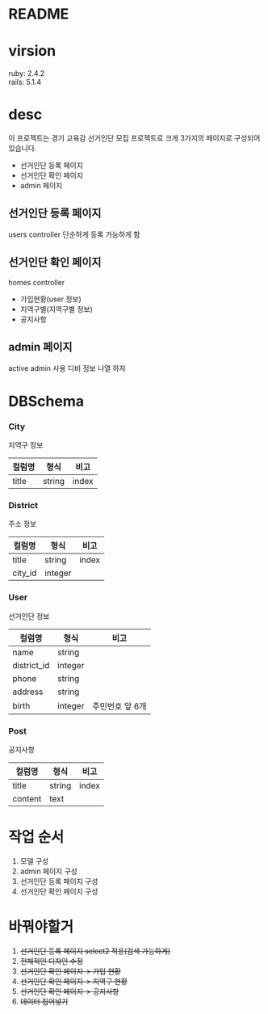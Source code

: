# README

# virsion
ruby: 2.4.2 <br>
rails: 5.1.4

# desc
이 프로젝트는 경기 교육감 선거인단 모집 프로젝트로 크게 3가지의 페이지로 구성되어있습니다.<br>
- 선거인단 등록 페이지
- 선거인단 확인 페이지
- admin 페이지

## 선거인단 등록 페이지
users controller
단순하게 등록 가능하게 함

## 선거인단 확인 페이지
homes controller
- 가입현황(user 정보)
- 지역구별(지역구별 정보)
- 공지사항

## admin 페이지
active admin 사용
디비 정보 나열 하자

# DBSchema
### City
지역구 정보

| 컬럼명   | 형식     | 비고    |
| ----- | ------ | ----- |
| title | string | index |

### District
주소 정보

| 컬럼명     | 형식      | 비고    |
| ------- | ------- | ----- |
| title   | string  | index |
| city_id | integer |       |

### User
선거인단 정보

| 컬럼명         | 형식      | 비고        |
| ----------- | ------- | --------- |
| name        | string  |           |
| district_id | integer |           |
| phone       | string  |           |
| address       | string  |           |
| birth       | integer | 주민번호 앞 6개 |

### Post
공지사항

| 컬럼명     | 형식     | 비고    |
| ------- | ------ | ----- |
| title   | string | index |
| content | text   |       |
# 작업 순서
1. 모델 구성
2. admin 페이지 구성
3. 선거인단 등록 페이지 구성
4. 선거인단 확인 페이지 구성

# 바꿔야할거
1. ~~선거인단 등록 페이지 select2 적용(검색 가능하게)~~
2. ~~전체적인 디자인 수정~~
3. ~~선거인단 확인 페이지-> 가입 현황~~
4. ~~선거인단 확인 페이지-> 지역구 현황~~
5. ~~선거인단 확인 페이지-> 공지사항~~
6. ~~데이터 집어넣기~~
